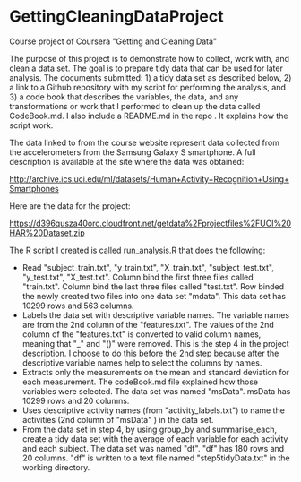 # GettingCleaningDataProject
Course project of Coursera "Getting and Cleaning Data"

The purpose of this project is to demonstrate how to collect, work with, and clean a data set. The goal is to prepare tidy data that can be used for later analysis. The documents submitted: 1) a tidy data set as described below, 2) a link to a Github repository with my script for performing the analysis, and 3) a code book that describes the variables, the data, and any transformations or work that I performed to clean up the data called CodeBook.md. I also include a README.md in the repo . It explains how the script work.  

The data linked to from the course website represent data collected from the accelerometers from the Samsung Galaxy S smartphone. A full description is available at the site where the data was obtained: 

http://archive.ics.uci.edu/ml/datasets/Human+Activity+Recognition+Using+Smartphones 

Here are the data for the project: 

https://d396qusza40orc.cloudfront.net/getdata%2Fprojectfiles%2FUCI%20HAR%20Dataset.zip 

The R script I created is called run_analysis.R that does the following: 
* Read "subject_train.txt", "y_train.txt", "X_train.txt", "subject_test.txt", "y_test.txt", "X_test.txt". Column bind the first three files called "train.txt". Column bind the last three files called "test.txt". Row binded the newly created two files into one data set "mdata". This data set has 10299 rows and 563 columns.
* Labels the data set with descriptive variable names. The variable names are from the 2nd column of the "features.txt". The values of the 2nd column of the "features.txt" is converted to valid column names, meaning that "_" and "()" were removed. This is the step 4 in the project description. I choose to do this before the 2nd step because after the descriptive variable names help to select the columns by names. 
* Extracts only the measurements on the mean and standard deviation for each measurement. The codeBook.md file explained how those variables were selected. The data set was named "msData". msData has 10299 rows and 20 columns.
* Uses descriptive activity names (from "activity_labels.txt") to name the activities (2nd column of "msData" ) in the data set.
* From the data set in step 4, by using group_by and summarise_each, create a tidy data set with the average of each variable for each activity and each subject. The data set was named "df". "df" has 180 rows and 20 columns. "df" is written to a text file named "step5tidyData.txt" in the working directory. 
